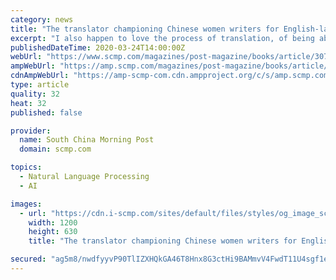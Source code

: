 ```yaml
---
category: news
title: "The translator championing Chinese women writers for English-language readers around the world"
excerpt: "I also happen to love the process of translation, of being able to work between two languages in such intimate detail. I never get tired of it. Purchase the China AI Report 2020 brought to you by SCMP Research and enjoy a 20% discount (original price US$400). This 60-page all new intelligence report gives you first-hand insights and analysis ..."
publishedDateTime: 2020-03-24T14:00:00Z
webUrl: "https://www.scmp.com/magazines/post-magazine/books/article/3076670/translator-championing-chinese-women-writers-english"
ampWebUrl: "https://amp.scmp.com/magazines/post-magazine/books/article/3076670/translator-championing-chinese-women-writers-english"
cdnAmpWebUrl: "https://amp-scmp-com.cdn.ampproject.org/c/s/amp.scmp.com/magazines/post-magazine/books/article/3076670/translator-championing-chinese-women-writers-english"
type: article
quality: 32
heat: 32
published: false

provider:
  name: South China Morning Post
  domain: scmp.com

topics:
  - Natural Language Processing
  - AI

images:
  - url: "https://cdn.i-scmp.com/sites/default/files/styles/og_image_scmp_generic/public/d8/images/methode/2020/03/24/faaf254c-61b9-11ea-8e9f-2d196083a37c_image_hires_222905.JPG?itok=4DdUAdz8&v=1585060151"
    width: 1200
    height: 630
    title: "The translator championing Chinese women writers for English-language readers around the world"

secured: "ag5m8/nwdfyyvP90TlIZXHQkGA46T8Hnx8G3ctHi9BAMmvV4FwdT11U4sgf1eTxTM/u2armQMuc3utQjP7+bP4jfY5v2pr48nXRfxAFQlDKBCbTwlscQH/X4Nby02+F3lGYz9PhBnVJkofDosYS7LJ8BkJqL/8ojcNfnGjzkfvakLavBZAgnL6UylxrPIrqumRD0jYgmwzCPAVurljbF/6uhLM7a8d3pRr15HOyMrw25cxe6/EVdh4YoUJkI0t23x4QywMPAw0NKsblecUDZD6ayoE1GiJFEYCOH182mytsxnsLdRldjT7466ScLifZn;lRglaSQFaEjIW/qeHQBnBQ=="
---
```


